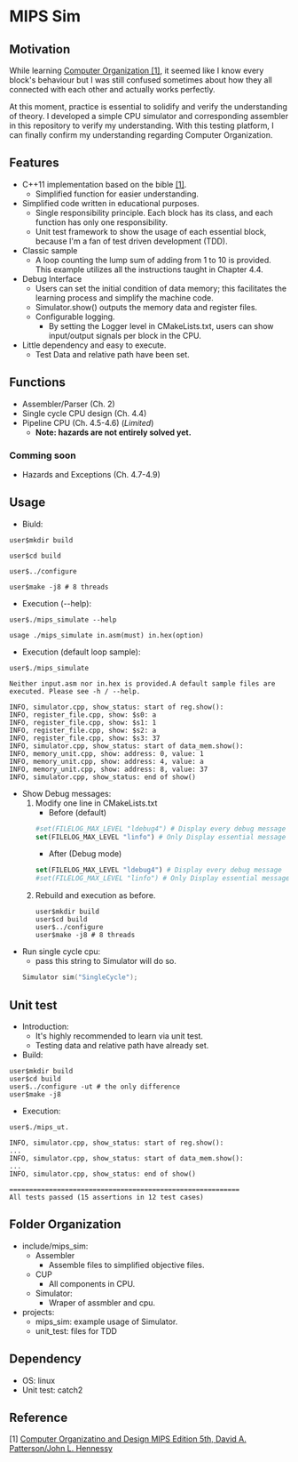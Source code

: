 # MIPS Sim

## Motivation


While learning [Computer Organization [1]](https://www.google.com/books/edition/_/2-izngEACAAJ?sa=X&ved=2ahUKEwiep9asqaL9AhXEiFwKHcKiDeoQre8FegQILRAa), it seemed like I know every block's behaviour but I was still confused sometimes about how they all connected with each other and actually works perfectly.

At this moment, practice is essential to solidify and verify the understanding of theory. I developed a simple CPU simulator and corresponding assembler in this repository to verify my understanding. With this testing platform, I can finally confirm my understanding regarding Computer Organization.

## Features
- C++11 implementation based on the bible [[1]](https://www.google.com/books/edition/_/2-izngEACAAJ?sa=X&ved=2ahUKEwiep9asqaL9AhXEiFwKHcKiDeoQre8FegQILRAa).
    - Simplified function for easier understanding.
- Simplified code written in educational purposes.
    - Single responsibility principle. Each block has its class, and each function has only one responsibility.
    - Unit test framework to show the usage of each essential block, because I'm a fan of test driven development (TDD).
- Classic sample
    - A loop counting the lump sum of adding from 1 to 10 is provided. This example utilizes all the instructions taught in Chapter 4.4.
- Debug Interface
    - Users can set the initial condition of data memory; this facilitates the learning process and simplify the machine code.
    - Simulator.show() outputs the memory data and register files.
    - Configurable logging.
        - By setting the Logger level in CMakeLists.txt, users can show input/output signals per block in the CPU.
- Little dependency and easy to execute.
    - Test Data and relative path have been set.


## Functions
- Assembler/Parser (Ch. 2)
- Single cycle CPU design (Ch. 4.4)
- Pipeline CPU (Ch. 4.5-4.6) (*Limited*)
    - **Note: hazards are not entirely solved yet.**

### Comming soon
- Hazards and Exceptions (Ch. 4.7-4.9)


## Usage
- Biuld:
~~~shell
user$mkdir build

user$cd build

user$../configure

user$make -j8 # 8 threads
~~~
- Execution (--help):
~~~shell
user$./mips_simulate --help

usage ./mips_simulate in.asm(must) in.hex(option)
~~~
- Execution (default loop sample):
~~~shell
user$./mips_simulate

Neither input.asm nor in.hex is provided.A default sample files are executed. Please see -h / --help.

INFO, simulator.cpp, show_status: start of reg.show():
INFO, register_file.cpp, show: $s0: a
INFO, register_file.cpp, show: $s1: 1
INFO, register_file.cpp, show: $s2: a
INFO, register_file.cpp, show: $s3: 37
INFO, simulator.cpp, show_status: start of data_mem.show():
INFO, memory_unit.cpp, show: address: 0, value: 1
INFO, memory_unit.cpp, show: address: 4, value: a
INFO, memory_unit.cpp, show: address: 8, value: 37
INFO, simulator.cpp, show_status: end of show()
~~~
- Show Debug messages:
    1. Modify one line in CMakeLists.txt
        - Before (default)
        ~~~cmake
        #set(FILELOG_MAX_LEVEL "ldebug4") # Display every debug message
        set(FILELOG_MAX_LEVEL "linfo") # Only Display essential message
        ~~~
        - After (Debug mode)
        ~~~cmake
        set(FILELOG_MAX_LEVEL "ldebug4") # Display every debug message
        #set(FILELOG_MAX_LEVEL "linfo") # Only Display essential message
        ~~~
    2. Rebuild and execution as before.
        ~~~shell
        user$mkdir build
        user$cd build
        user$../configure
        user$make -j8 # 8 threads
        ~~~
- Run single cycle cpu:
    - pass this string to Simulator will do so.
    ~~~c++
    Simulator sim("SingleCycle");
    ~~~
## Unit test
- Introduction:
    - It's highly recommended to learn via unit test.
    - Testing data and relative path have already set.
- Build:
~~~shell
user$mkdir build
user$cd build
user$../configure -ut # the only difference
user$make -j8
~~~
- Execution:
~~~shell
user$./mips_ut.

INFO, simulator.cpp, show_status: start of reg.show():
...
INFO, simulator.cpp, show_status: start of data_mem.show():
...
INFO, simulator.cpp, show_status: end of show()

==========================================================
All tests passed (15 assertions in 12 test cases)

~~~


## Folder Organization
- include/mips_sim:
    - Assembler
        - Assemble files to simplified objective files.
    - CUP
        - All components in CPU.
    - Simulator:
        - Wraper of assmbler and cpu.
- projects:
    - mips_sim: example usage of Simulator.
    - unit_test: files for TDD

## Dependency
- OS: linux
- Unit test: catch2

## Reference
[1] [Computer Organizatino and Design MIPS Edition 5th, David A. Patterson/John L. Hennessy](https://www.google.com/books/edition/_/2-izngEACAAJ?sa=X&ved=2ahUKEwiep9asqaL9AhXEiFwKHcKiDeoQre8FegQILRAa)